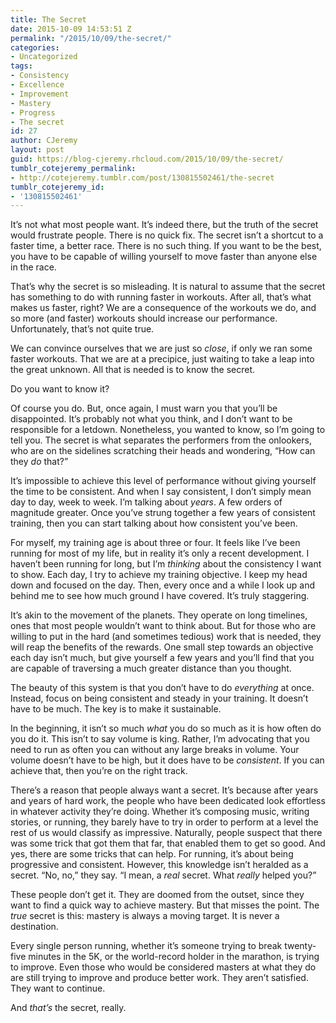 ```yaml
---
title: The Secret
date: 2015-10-09 14:53:51 Z
permalink: "/2015/10/09/the-secret/"
categories:
- Uncategorized
tags:
- Consistency
- Excellence
- Improvement
- Mastery
- Progress
- The secret
id: 27
author: CJeremy
layout: post
guid: https://blog-cjeremy.rhcloud.com/2015/10/09/the-secret/
tumblr_cotejeremy_permalink:
- http://cotejeremy.tumblr.com/post/130815502461/the-secret
tumblr_cotejeremy_id:
- '130815502461'
---
```


It’s not what most people want. It’s indeed there, but the truth of the secret would frustrate people. There is no quick fix. The secret isn’t a shortcut to a faster time, a better race. There is no such thing. If you want to be the best, you have to be capable of willing yourself to move faster than anyone else in the race.

That’s why the secret is so misleading. It is natural to assume that the secret has something to do with running faster in workouts. After all, that’s what makes us faster, right? We are a consequence of the workouts we do, and so more (and faster) workouts should increase our performance. Unfortunately, that’s not quite true.

We can convince ourselves that we are just so _close_, if only we ran some faster workouts. That we are at a precipice, just waiting to take a leap into the great unknown. All that is needed is to know the secret.

Do you want to know it?

Of course you do. But, once again, I must warn you that you’ll be disappointed. It’s probably not what you think, and I don’t want to be responsible for a letdown. Nonetheless, you wanted to know, so I’m going to tell you. The secret is what separates the performers from the onlookers, who are on the sidelines scratching their heads and wondering, “How can they _do_ that?”

It’s impossible to achieve this level of performance without giving yourself the time to be consistent. And when I say consistent, I don’t simply mean day to day, week to week. I’m talking about _years_. A few orders of magnitude greater. Once you’ve strung together a few years of consistent training, then you can start talking about how consistent you’ve been.

For myself, my training age is about three or four. It feels like I’ve been running for most of my life, but in reality it’s only a recent development. I haven’t been running for long, but I’m _thinking_ about the consistency I want to show. Each day, I try to achieve my training objective. I keep my head down and focused on the day. Then, every once and a while I look up and behind me to see how much ground I have covered. It’s truly staggering.

It’s akin to the movement of the planets. They operate on long timelines, ones that most people wouldn’t want to think about. But for those who are willing to put in the hard (and sometimes tedious) work that is needed, they will reap the benefits of the rewards. One small step towards an objective each day isn’t much, but give yourself a few years and you’ll find that you are capable of traversing a much greater distance than you thought.

The beauty of this system is that you don’t have to do _everything_ at once. Instead, focus on being consistent and steady in your training. It doesn’t have to be much. The key is to make it sustainable.

In the beginning, it isn’t so much _what_ you do so much as it is how often do you do it. This isn’t to say volume is king. Rather, I’m advocating that you need to run as often you can without any large breaks in volume. Your volume doesn’t have to be high, but it does have to be _consistent_. If you can achieve that, then you’re on the right track.

There’s a reason that people always want a secret. It’s because after years and years of hard work, the people who have been dedicated look effortless in whatever activity they’re doing. Whether it’s composing music, writing stories, or running, they barely have to try in order to perform at a level the rest of us would classify as impressive. Naturally, people suspect that there was some trick that got them that far, that enabled them to get so good. And yes, there are some tricks that can help. For running, it’s about being progressive and consistent. However, this knowledge isn’t heralded as a secret. “No, no,” they say. “I mean, a _real_ secret. What _really_ helped you?”

These people don’t get it. They are doomed from the outset, since they want to find a quick way to achieve mastery. But that misses the point. The _true_ secret is this: mastery is always a moving target. It is never a destination.

Every single person running, whether it’s someone trying to break twenty-five minutes in the 5K, or the world-record holder in the marathon, is trying to improve. Even those who would be considered masters at what they do are still trying to improve and produce better work. They aren’t satisfied. They want to continue.

And _that’s_ the secret, really.